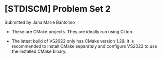 # [STDISCM] Problem Set 2
Submitted by Jana Marie Bantolino

- These are CMake projects. They are ideally run using CLion.

- The latest build of VS2022 only has CMake version 1.29. It is recommended to install CMake separately and configure VS2022 to use the installed CMake binary.
